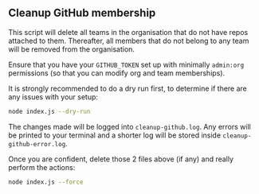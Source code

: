 ## Cleanup GitHub membership

This script will delete all teams in the organisation that do not have repos attached to them. Thereafter, all members that do not belong to any team will be removed from the organisation.

Ensure that you have your `GITHUB_TOKEN` set up with minimally `admin:org` permissions (so that you can modify org and team memberships).

It is strongly recommended to do a dry run first, to determine if there are any issues with your setup:

```bash
node index.js --dry-run
```

The changes made will be logged into `cleanup-github.log`. Any errors will be printed to your terminal and a shorter log will be stored inside `cleanup-github-error.log`.

Once you are confident, delete those 2 files above (if any) and really perform the actions:

```bash
node index.js --force
```
